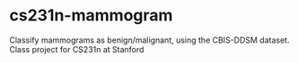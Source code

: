 # cs231n-mammogram
Classify mammograms as benign/malignant, using the CBIS-DDSM dataset.  Class project for CS231n at Stanford

